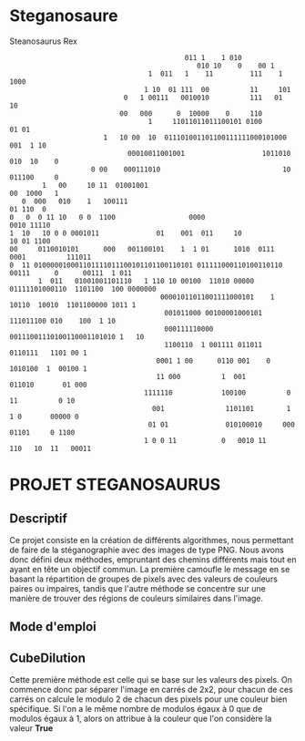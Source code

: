 # Steganosaure
Steanosaurus Rex

	                                           011 1    1 010                                          
	                                              010 10    0    00 1                                   
	                                  1  011   1    11         111    1 1000                            
	                                 1 10  01 111  00          11     101                               
	                            0   1 00111   0010010          111   01   10                            
	                           00   000      0  10000    0     110                                      
	                                  1     11011011011100101 0100          01 01                       
	                       1   10 00  10  011101001101100111111000101000    001  1 10                   
	                             00010011001001                   1011010 010  10    0                  
	                    0 00    000111010                              10 011100     0                  
	        1   00     10 11  01001001                                   00  1000   1                   
	   0  000   010    1   100111                                               01 110  0               
	0   0  0 11 10   0 0  1100                  0000                             0010 11110             
	1  10   10 0 0 0001011              01    001  011     10                     10 01 1100            
	00     0110010101      000   001100101    1  1 01      1010  0111    0001          111011           
	0  11 010000010001101111011100101101100110101 011111000110100110110  00111      0      00111  1 011 
	       1  011   01001001101110   1 110 10 00100  11010 00000   01111101000110  1101100  100 0000000 
	                                     00001011011001111000101    1   10110  10010  1101100000 1011 1 
	                                      001011000 00100001000101      111011100 010    100  1 10      
	                                      000111110000  00111001110100110001101010 1   10               
	                                      1100110  1 001111 011011  0110111   1101 00 1                 
	                                    0001 1 00      0110 001    0 1010100  1  00100 1                
	                                    11 000          1  001       011010       01 000                
	                                 1111110            100100          0 11          0 10              
	                                   001               1101101        1 1 0       00000 0             
	                                  01 01              010100010     000 01101     0 1100             
	                                 1 0 0 11           0   0010 11     110   10  11   00011           
                                 
 # PROJET STEGANOSAURUS
 
 ## Descriptif
 Ce projet consiste en la création de différents algorithmes, nous permettant de faire de la stéganographie avec des images de type PNG. Nous avons donc défini deux méthodes, empruntant des chemins différents mais tout en ayant en tête un objectif commun. La première camoufle le message en se basant la répartition de groupes de pixels avec des valeurs de couleurs paires ou impaires, tandis que l'autre méthode se concentre sur une manière de trouver des régions de couleurs similaires dans l'image.
 
 ## Mode d'emploi
 
 
 ## CubeDilution
 Cette première méthode est celle qui se base sur les valeurs des pixels.
 On commence donc par séparer l'image en carrés de 2x2, pour chacun de ces carrés on calcule le modulo 2 de chacun des pixels pour une couleur bien spécifique. Si l'on a le même nombre de modulos égaux à 0 que de modulos égaux à 1, alors on attribue à la couleur que l'on considère la valeur **True**